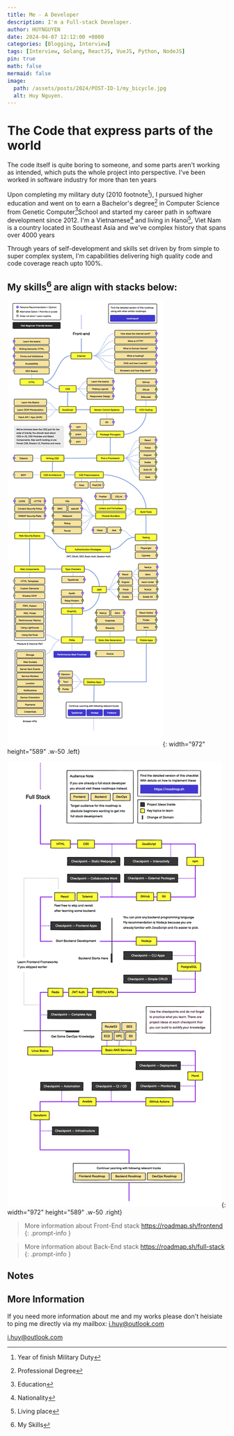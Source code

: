 ```yaml
---
title: Me - A Developer
description: I'm a Full-stack Developer.
author: HUYNGUYEN	
date: 2024-04-07 12:12:00 +0800
categories: [Blogging, Interview]
tags: [Interview, Golang, ReactJS, VueJS, Python, NodeJS]
pin: true
math: false
mermaid: false
image:
  path: /assets/posts/2024/POST-ID-1/my_bicycle.jpg
  alt: Huy Nguyen.
---
```

<!-- POST-ID-1 -->
# The Code that express parts of the world

The code itself is quite boring to someone, and some parts aren't working as intended, which puts the whole project into perspective. I've been worked in software industry for more than ten years

Upon completing my military duty (2010 footnote[^2010]), I pursued higher education and went on to earn a Bachelor's degree[^degree] in Computer Science from Genetic Computer[^education]School and started my career path in software development since 2012. I'm a Vietnamese[^nationality] and living in Hanoi[^living], Viet Nam is a country located in Southeast Asia and we've complex history that spans over 4000 years

Through years of self-development and skills set driven by from simple to super complex system, I'm capabilities delivering high quality code and code coverage reach upto 100%.

## My skills[^skills] are align with stacks below:

![Desktop View](/assets/posts/2024/POST-ID-1/frontend.jpg){: width="972" height="589" .w-50 .left}

![Desktop View](/assets/posts/2024/POST-ID-1/full-stack.jpg){: width="972" height="589" .w-50 .right}

> More information about Front-End stack <https://roadmap.sh/frontend>
{: .prompt-info }

> More information about Back-End stack  <https://roadmap.sh/full-stack>
{: .prompt-info }


## Notes
[^2010]: Year of finish Military Duty
[^education]: Education
[^degree]: Professional Degree
[^nationality]: Nationality
[^living]: Living place
[^skills]: My Skills

## More Information
If you need more information about me and my works please don't heisiate to ping me directly via my mailbox: i.huy@outlook.com

[i.huy@outlook.com](mailto:i.huy@outlook.com)
